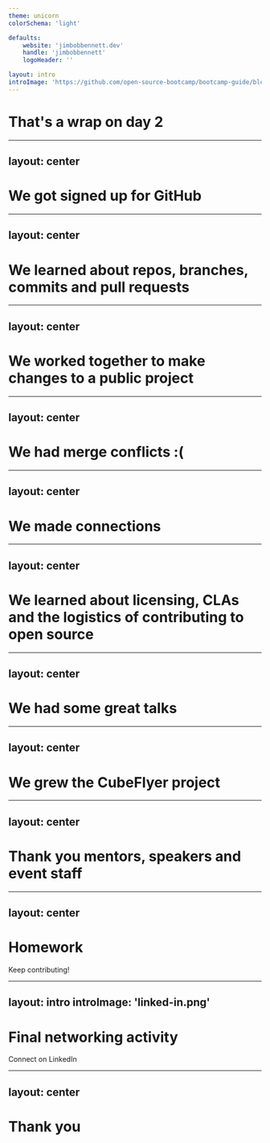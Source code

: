 ```yaml
---
theme: unicorn
colorSchema: 'light'

defaults:
    website: 'jimbobbennett.dev'
    handle: 'jimbobbennett'
    logoHeader: ''

layout: intro
introImage: 'https://github.com/open-source-bootcamp/bootcamp-guide/blob/main/presentations/get-signed-up-with-github/github.png?raw=true'
---
```


# That's a wrap on day 2

<!--

That's a wrap on day 2. Let's take a moment to review what we have done over this event.

Customize this based on any particular events or achievements for the event.

-->

---
layout: center
---

# We got signed up for GitHub

<!--

Everyone is now signed up on GitHub and has tools installed to contribute to open source.

-->

---
layout: center
---

# We learned about repos, branches, commits and pull requests

<!--

We spent some time learning about repositories, managing code in branches, changing code in commits and merging code with pull requests

-->

---
layout: center
---

# We worked together to make changes to a public project

<!--

We worked in teams to contribute to CubeFlyer, learning about forks, issues, merge conflicts

-->

---
layout: center
---

# We had merge conflicts :(

<!--

We learned about merge conflicts, what they are and how to resolve them

-->

---
layout: center
---

# We made connections

<!--

All thought this event we have focused on networking. We've connected with each other on GitHub, worked in teams, and had fun together

-->

---
layout: center
---

# We learned about licensing, CLAs and the logistics of contributing to open source

<!--

We learned about license types, what CLAs are and why they are important, and what things you need to be careful about when contributing to open source if you work in tech.

-->

---
layout: center
---

# We had some great talks

<!---

Highlight the talks here - customize this based on the sessions, and thank the speakers.

-->

---
layout: center
---

# We grew the CubeFlyer project

<!--

In teams we grew the CubeFlyer project adding documentation/UI/Project Management/Continuous integration. Customize this based on what projects folks worked on.

-->

---
layout: center
---

# Thank you mentors, speakers and event staff

<!--

Thank you to everyone who made today possible, including mentors, speakers and event staff.

Update this as required. It is nice to thank everyone individually.

-->

---
layout: center
---

# Homework

Keep contributing!

<!--

Your home work is to keep contributing to open source. You can carry on working on CubeFlyer, using issues and PRs to work in teams.
Then find an open source project you are interested in, and look into how you can contribute.

-->

---
layout: intro
introImage: 'linked-in.png'
---

# Final networking activity

Connect on LinkedIn

<!--

LinkedIn is a social network for professionals, so to keep up with what folks are working on, or to get help finding work you can connect on LinkedIn.
LinkedIn has QR codes to make it easier to connect to people. Make sure you have the latest app installed, then tap the search bar, then the QR code button.

-->

---
layout: center
---

# Thank you

<!--

Thank you for attending.

If you are running a survey to gather feedback on the event, now is the time to ask for this.

-->